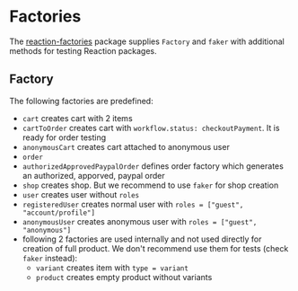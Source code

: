 # Factories
The [reaction-factories](https://github.com/reactioncommerce/reaction-factories) package supplies `Factory` and `faker` with additional methods for testing Reaction packages.

## Factory
The following factories are predefined:
- `cart` creates cart with 2 items
- `cartToOrder` creates cart with `workflow.status: checkoutPayment`. It is
ready for order testing
- `anonymousCart` creates cart attached to anonymous user
- `order`
- `authorizedApprovedPaypalOrder` defines order factory which generates an authorized, apporved, paypal order
- `shop` creates shop. But we recommend to use `faker` for shop creation
- `user` creates user without `roles`
- `registeredUser` creates normal user with `roles = ["guest", "account/profile"]`
- `anonymousUser` creates anonymous user with `roles = ["guest", "anonymous"]`
- following 2 factories are used internally and not used directly for creation of full product. We don't recommend use them for tests (check `faker` instead):
  - `variant` creates item with `type = variant`
  - `product` creates empty product without variants
